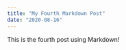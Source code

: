 ```yaml
---
title: "My Fourth Markdown Post"
date: "2020-08-16"
---
```


This is the fourth post using Markdown!
